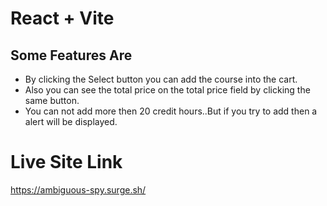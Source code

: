 # React + Vite

## Some Features Are

* By clicking the Select button you can add the course into the cart.
* Also you can see the total price on the total price field by clicking the same  button.
* You can not add more then 20 credit hours..But if you try to add then a alert will be displayed.


# Live Site Link
https://ambiguous-spy.surge.sh/
